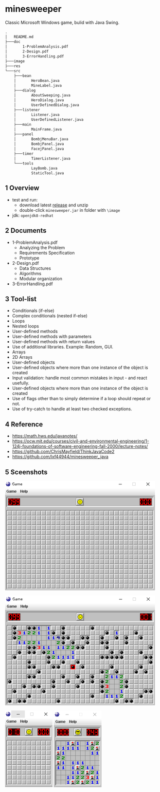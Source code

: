 # minesweeper

Classic Microsoft Windows game, bulid with Java Swing.

```
.
│   README.md
├───doc
│       1-ProblemAnalysis.pdf
│       2-Design.pdf
│       3-ErrorHandling.pdf
├───image
├───res
└───src
    ├───bean
    │       HeroBean.java
    │       MineLabel.java
    ├───dialog
    │       AboutSweeping.java
    │       HeroDialog.java
    │       UserDefinedDialog.java
    ├───listener
    │       Listener.java
    │       UserDefinedListener.java
    ├───main
    │       MainFrame.java
    ├───panel
    │       BombjMenuBar.java
    │       BombjPanel.java
    │       FacejPanel.java
    ├───timer
    │       TimerListener.java
    └───tools
            LayBomb.java
            StaticTool.java
```

## 1 Overview
- test and run:
  - download latest [release](https://github.com/lunarwhite/minesweeper/releases/tag/beta) and unzip
  - double-click `minesweeper.jar` in folder with `\image`
- jdk: `openjdk8-redhat`

## 2 Documents
- 1-ProblemAnalysis.pdf
  - Analyzing the Problem
  - Requirements Specification
  - Prototype
- 2-Design.pdf
  - Data Structures
  - Algorithms
  - Modular organization
- 3-ErrorHandling.pdf

## 3 Tool-list
- Conditionals (if-else)
- Complex conditionals (nested if-else)
- Loops
- Nested loops
- User-defined methods
- User-defined methods with parameters
- User-defined methods with return values
- Use of additional libraries. Example: Random, GUI.
- Arrays
- 2D Arrays
- User-defined objects
- User-defined objects where more than one instance of the object is created
- Input validation: handle most common mistakes in input - and react usefully.
- User-defined objects where more than one instance of the object is created
- Use of flags other than to simply determine if a loop should repeat or not.
- Use of try-catch to handle at least two checked exceptions.

## 4 Reference
- https://math.hws.edu/javanotes/
- https://ocw.mit.edu/courses/civil-and-environmental-engineering/1-124j-foundations-of-software-engineering-fall-2000/lecture-notes/
- https://github.com/ChrisMayfield/ThinkJavaCode2
- https://github.com/lxf44944/minesweeper_java

## 5 Sceenshots

![expert-mode](res/Screenshot_3.png)

![game-over](res/Screenshot_4.png)

![easy-mode](res/Screenshot_5.png)
![win](res/Screenshot_1.png)
